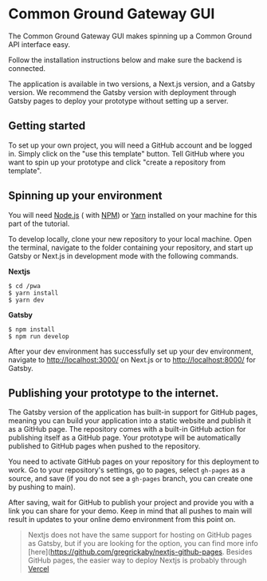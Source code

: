 # Common Ground Gateway GUI

The Common Ground Gateway GUI makes spinning up a Common Ground API interface easy.

Follow the installation instructions below and make sure the backend is connected.

The application is available in two versions, a Next.js version, and a Gatsby version. We recommend the Gatsby version
with deployment through Gatsby pages to deploy your prototype without setting up a server.

## Getting started

To set up your own project, you will need a GitHub account and be logged in. Simply click on the "use this template"
button. Tell GitHub where you want to spin up your prototype and click "create a repository from template".

## Spinning up your environment

You will need [Node.js](https://nodejs.org/en/download/) (
with [NPM](https://docs.npmjs.com/cli/v7/configuring-npm/install))
or [Yarn](https://classic.yarnpkg.com/lang/en/docs/install/#windows-stable) installed on your machine for this part of
the tutorial.

To develop locally, clone your new repository to your local machine. Open the terminal, navigate to the folder
containing your repository, and start up Gatsby or Next.js in development mode with the following commands.

**Nextjs**

```cli
$ cd /pwa
$ yarn install
$ yarn dev

```

**Gatsby**

```cli
$ npm install
$ npm run develop
```

After your dev environment has successfully set up your dev environment, navigate
to [http://localhost:3000/](http://localhost:3000/) on Next.js or to [http://localhost:8000/](http://localhost:8000/)
for Gatsby.

## Publishing your prototype to the internet.

The Gatsby version of the application has built-in support for GitHub pages, meaning you can build your application into
a static website and publish it as a GitHub page. The repository comes with a built-in GitHub action for publishing
itself as a GitHub page. Your prototype will be automatically published to GitHub pages when pushed to the repository.

You need to activate GitHub pages on your repository for this deployment to work. Go to your repository's settings, go
to pages, select `gh-pages` as a source, and save (if you do not see a `gh-pages` branch, you can create one by pushing
to main).

After saving, wait for GitHub to publish your project and provide you with a link you can share for your demo. Keep in
mind that all pushes to main will result in updates to your online demo environment from this point on.

> Nextjs does not have the same support for hosting on GitHub pages as Gatsby, but if you are looking for the option, you can find more info [here](https://github.com/gregrickaby/nextjs-github-pages. Besides GitHub pages, the easier way to deploy Nextjs is probably through [Vercel](https://nextjs.org/docs/deployment)
